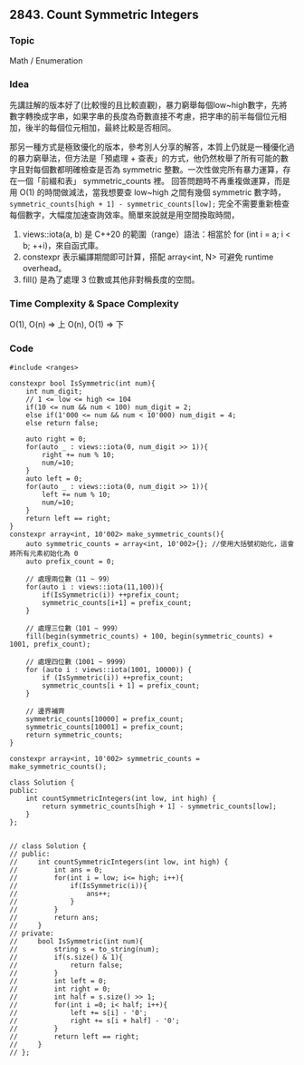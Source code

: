 ##  2843. Count Symmetric Integers

### Topic
Math / Enumeration

### Idea
先講註解的版本好了(比較慢的且比較直觀)，暴力窮舉每個low~high數字，先將數字轉換成字串，如果字串的長度為奇數直接不考慮，把字串的前半每個位元相加，後半的每個位元相加，最終比較是否相同。  

那另一種方式是極致優化的版本，參考別人分享的解答，本質上仍就是一種優化過的暴力窮舉法，但方法是「預處理 + 查表」的方式，他仍然枚舉了所有可能的數字且對每個數都明確檢查是否為 symmetric 整數。一次性做完所有暴力運算，存在一個「前綴和表」 symmetric_counts 裡。
回答問題時不再重複做運算，而是用 O(1) 的時間做減法，當我想要查 low~high 之間有幾個 symmetric 數字時，`symmetric_counts[high + 1] - symmetric_counts[low];` 完全不需要重新檢查每個數字，大幅度加速查詢效率。簡單來說就是用空間換取時間，


1. views::iota(a, b) 是 C++20 的範圍（range）語法：相當於 for (int i = a; i < b; ++i)，來自<ranges>函式庫。
2. constexpr 表示編譯期間即可計算，搭配 array<int, N> 可避免 runtime overhead。
3. fill() 是為了處理 3 位數或其他非對稱長度的空間。

   
### Time Complexity & Space Complexity
O(1), O(n) => 上
O(n), O(1) => 下
### Code
```
#include <ranges> 

constexpr bool IsSymmetric(int num){
    int num_digit;
    // 1 <= low <= high <= 104
    if(10 <= num && num < 100) num_digit = 2;
    else if(1'000 <= num && num < 10'000) num_digit = 4;
    else return false;

    auto right = 0;
    for(auto _ : views::iota(0, num_digit >> 1)){
        right += num % 10;
        num/=10;
    }
    auto left = 0;
    for(auto _ : views::iota(0, num_digit >> 1)){
        left += num % 10;
        num/=10;
    }
    return left == right;
} 
constexpr array<int, 10'002> make_symmetric_counts(){
    auto symmetric_counts = array<int, 10'002>{}; //使用大括號初始化，這會 將所有元素初始化為 0
    auto prefix_count = 0;

    // 處理兩位數（11 ~ 99）
    for(auto i : views::iota(11,100)){
        if(IsSymmetric(i)) ++prefix_count;
        symmetric_counts[i+1] = prefix_count;
    }

    // 處理三位數（101 ~ 999）
    fill(begin(symmetric_counts) + 100, begin(symmetric_counts) + 1001, prefix_count);

    // 處理四位數（1001 ~ 9999）
    for (auto i : views::iota(1001, 10000)) {
        if (IsSymmetric(i)) ++prefix_count;
        symmetric_counts[i + 1] = prefix_count;
    }

    // 邊界補齊
    symmetric_counts[10000] = prefix_count;
    symmetric_counts[10001] = prefix_count;
    return symmetric_counts;
}

constexpr array<int, 10'002> symmetric_counts = make_symmetric_counts();

class Solution {
public:
    int countSymmetricIntegers(int low, int high) {
        return symmetric_counts[high + 1] - symmetric_counts[low];
    }
};


// class Solution {
// public:
//     int countSymmetricIntegers(int low, int high) {
//         int ans = 0;
//         for(int i = low; i<= high; i++){
//             if(IsSymmetric(i)){
//                 ans++;
//             }
//         }
//         return ans;
//     }
// private:
//     bool IsSymmetric(int num){
//         string s = to_string(num);
//         if(s.size() & 1){
//             return false;
//         }
//         int left = 0;
//         int right = 0;
//         int half = s.size() >> 1;
//         for(int i =0; i< half; i++){
//             left += s[i] - '0';
//             right += s[i + half] - '0';
//         }  
//         return left == right;
//     }
// };
```
